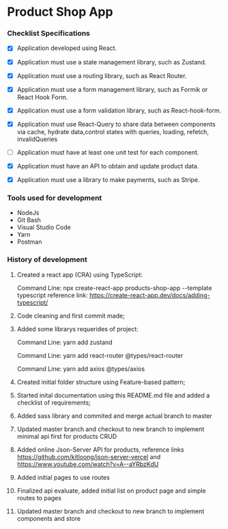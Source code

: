 # Product Shop App

### Checklist Specifications

- [X] Application developed using React.

- [X] Application must use a state management library, such as Zustand.

- [X] Application must use a routing library, such as React Router.

- [X] Application must use a form management library, such as Formik or React Hook Form.

- [X] Application must use a form validation library, such as React-hook-form.

- [X] Application must use React-Query to share data between components via cache, hydrate data,control states with queries, loading, refetch, invalidQueries

- [ ] Application must have at least one unit test for each component.

- [X] Application must have an API to obtain and update product data.

- [X] Application must use a library to make payments, such as Stripe.

### Tools used for development

- NodeJs
- Git Bash
- Visual Studio Code
- Yarn
- Postman

### History of development

1) Created a react app (CRA) using TypeScript:

    Command Line: npx create-react-app products-shop-app --template typescript
    reference link: <https://create-react-app.dev/docs/adding-typescript/>

2) Code cleaning and first commit made;

3) Added some librarys requerides of project:

    Command Line:  yarn add zustand

    Command Line: yarn add react-router @types/react-router

    Command Line: yarn add axios @types/axios

4) Created initial folder structure using Feature-based pattern;

5) Started inital documentation using this README.md file and added a checklist of requirements;

6) Added sass library and commited and merge actual branch to master

7) Updated master branch and checkout to new branch to implement minimal api first for products CRUD

8) Added online Json-Server API for products, reference links   <https://github.com/kitloong/json-server-vercel> and <https://www.youtube.com/watch?v=A--aYRbzKdU>

9) Added initial pages to use routes

10) Finalized api evaluate, added initial list on product page and simple routes to pages

11) Updated master branch and checkout to new branch to implement components and store
